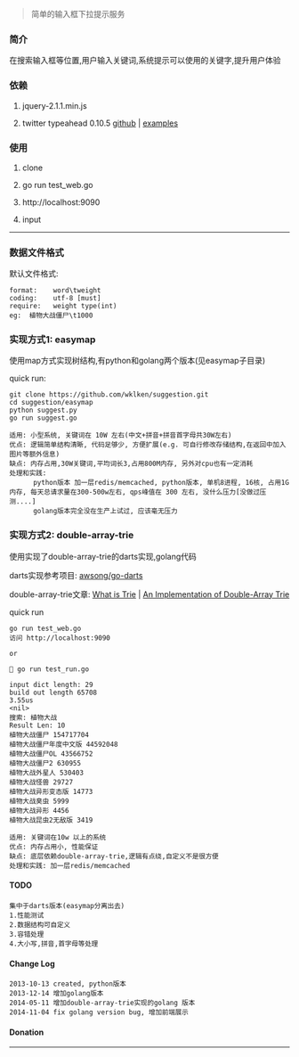 > 简单的输入框下拉提示服务

### 简介

在搜索输入框等位置,用户输入关键词,系统提示可以使用的关键字,提升用户体验

### 依赖

1. jquery-2.1.1.min.js

2. twitter typeahead 0.10.5 [github](https://github.com/twitter/typeahead.js/) | [examples](http://twitter.github.io/typeahead.js/examples/)

### 使用

1. clone

2. go run test_web.go

3. http://localhost:9090

4. input

---------------

### 数据文件格式

默认文件格式:

    format:    word\tweight
    coding:    utf-8 [must]
    require:   weight type(int)
    eg:  植物大战僵尸\t1000
### 实现方式1: easymap

使用map方式实现树结构,有python和golang两个版本(见easymap子目录)

quick run:
```shell
git clone https://github.com/wklken/suggestion.git
cd suggestion/easymap
python suggest.py
go run suggest.go
```


```
适用: 小型系统, 关键词在 10W 左右(中文+拼音+拼音首字母共30W左右)
优点: 逻辑简单结构清晰, 代码足够少, 方便扩展(e.g. 可自行修改存储结构,在返回中加入图片等额外信息)
缺点: 内存占用,30W关键词,平均词长3,占用800M内存, 另外对cpu也有一定消耗
处理和实践: 
      python版本 加一层redis/memcached, python版本, 单机8进程, 16核, 占用1G内存, 每天总请求量在300-500w左右, qps峰值在 300 左右, 没什么压力[没做过压测....]
      golang版本完全没在生产上试过, 应该毫无压力
```

### 实现方式2: double-array-trie

使用实现了double-array-trie的darts实现,golang代码

darts实现参考项目: [awsong/go-darts](https://github.com/awsong/go-darts)

double-array-trie文章: [What is Trie](http://en.wikipedia.org/wiki/Trie) | [An Implementation of Double-Array Trie](http://linux.thai.net/~thep/datrie/datrie.html)

quick run
```
go run test_web.go
访问 http://localhost:9090

or 

 go run test_run.go

input dict length: 29
build out length 65708
3.55us
<nil>
搜索: 植物大战
Result Len: 10
植物大战僵尸 154717704
植物大战僵尸年度中文版 44592048
植物大战僵尸OL 43566752
植物大战僵尸2 630955
植物大战外星人 530403
植物大战怪兽 29727
植物大战异形变态版 14773
植物大战臭虫 5999
植物大战异形 4456
植物大战昆虫2无敌版 3419
```


```
适用: 关键词在10w 以上的系统
优点: 内存占用小, 性能保证
缺点: 底层依赖double-array-trie,逻辑有点绕,自定义不是很方便
处理和实践: 加一层redis/memcached
```

#### TODO

    集中于darts版本(easymap分离出去)
    1.性能测试
    2.数据结构可自定义
    3.容错处理
    4.大小写,拼音,首字母等处理

#### Change Log

    2013-10-13 created, python版本
    2013-12-14 增加golang版本
    2014-05-11 增加double-array-trie实现的golang 版本
    2014-11-04 fix golang version bug, 增加前端展示

#### Donation


---------------

